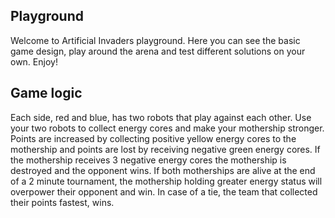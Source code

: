 ## Playground

Welcome to Artificial Invaders playground. Here you can see the basic game design, play around the arena and test different solutions on your own. Enjoy!

## Game logic

Each side, red and blue, has two robots that play against each other. Use your two robots to collect energy cores and make your mothership stronger.  Points are increased by collecting positive yellow energy cores to the mothership and points are lost by receiving negative green energy cores. If the mothership receives 3 negative energy cores the mothership is destroyed and the opponent wins. If both motherships are alive at the end of a 2 minute tournament, the mothership holding greater energy status will overpower their opponent and win. In case of a tie, the team that collected their points fastest, wins.
